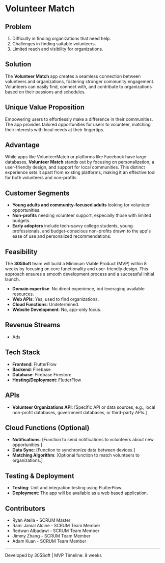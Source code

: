 # Volunteer Match

## Problem
1. Difficulty in finding organizations that need help.
2. Challenges in finding suitable volunteers.
3. Limited reach and visibility for organizations.

## Solution
The **Volunteer Match** app creates a seamless connection between volunteers and organizations, fostering stronger community engagement. Volunteers can easily find, connect with, and contribute to organizations based on their passions and schedules.

## Unique Value Proposition
Empowering users to effortlessly make a difference in their communities. The app provides tailored opportunities for users to volunteer, matching their interests with local needs at their fingertips.

## Advantage
While apps like VolunteerMatch or platforms like Facebook have large databases, **Volunteer Match** stands out by focusing on personalization, a user-friendly design, and support for local communities. This distinct experience sets it apart from existing platforms, making it an effective tool for both volunteers and non-profits.

## Customer Segments
- **Young adults and community-focused adults** looking for volunteer opportunities.
- **Non-profits** needing volunteer support, especially those with limited budgets.
- **Early adopters** include tech-savvy college students, young professionals, and budget-conscious non-profits drawn to the app's ease of use and personalized recommendations.

## Feasibility
The **305Soft** team will build a Minimum Viable Product (MVP) within 8 weeks by focusing on core functionality and user-friendly design. This approach ensures a smooth development process and a successful initial launch.

- **Domain expertise**: No direct experience, but leveraging available resources.
- **Web APIs**: Yes, used to find organizations.
- **Cloud Functions**: Undetermined.
- **Website Development**: No, app-only focus.

## Revenue Streams
- Ads

## Tech Stack
- **Frontend**: FlutterFlow
- **Backend**:  Firebase
- **Database**: Firebase Firestore
- **Hosting/Deployment**: FlutterFlow

## APIs
- **Volunteer Organizations API**: [Specific API or data sources, e.g., local non-profit databases, government databases, or third-party APIs.]

## Cloud Functions (Optional)
- **Notifications**: [Function to send notifications to volunteers about new opportunities.]
- **Data Sync**: [Function to synchronize data between devices.]
- **Matching Algorithm**: [Optional function to match volunteers to organizations.]

## Testing & Deployment
- **Testing**: Unit and integration testing using FlutterFlow.
- **Deployment**: The app will be available as a web based application. 
## Contributors
- Ryan Atella - SCRUM Master
- Rami Jamal Aldine - SCRUM Team Member 
- Redwan Albadawi - SCRUM Team Member
- Jimmy Zhang - SCRUM Team Member
- Adam Kuan - SCRUM Team Member 


---
Developed by 305Soft | MVP Timeline: 8 weeks
